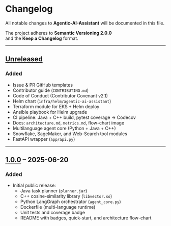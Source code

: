 # Changelog
All notable changes to **Agentic-AI-Assistant** will be documented in this file.

The project adheres to **Semantic Versioning 2.0.0**  
and the **Keep a Changelog** format.

---

## [Unreleased]
### Added
- Issue & PR GitHub templates
- Contributor guide (`CONTRIBUTING.md`)
- Code of Conduct (Contributor Covenant v2.1)
- Helm chart (`infra/helm/agentic-ai-assistant`)
- Terraform module for EKS + Helm deploy
- Ansible playbook for Helm upgrade
- CI pipeline: Java + C++ build, pytest coverage → Codecov
- Docs: `architecture.md`, `metrics.md`, flow-chart image
- Multilanguage agent core (Python + Java + C++)
- Snowflake, SageMaker, and Web-Search tool modules
- FastAPI wrapper (`app/api.py`)

---

## [1.0.0] – 2025-06-20
### Added
- Initial public release:
  - Java task planner (`planner.jar`)
  - C++ cosine-similarity library (`libvector.so`)
  - Python LangGraph orchestrator (`agent_core.py`)
  - Dockerfile (multi-language runtime)
  - Unit tests and coverage badge
  - README with badges, quick-start, and architecture flow-chart

[Unreleased]: https://github.com/Trojan3877/Agentic-AI-Assistant/compare/v1.0.0...HEAD
[1.0.0]: https://github.com/Trojan3877/Agentic-AI-Assistant/releases/tag/v1.0.0

